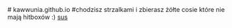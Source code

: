 <html>
  <body>
# kawwunia.github.io
#chodzisz strzalkami i zbierasz żółte cosie które nie mają hitboxów :)
    <a href="main.html">sus</a>
<script>
  function redirect () {
         setTimeout(URLc, 5000);
  function URLc() {
  document.location.href = 'https://kawwunia.github.io/main.html';
  }
  redirect();
</script>
  </body>
  </html>

